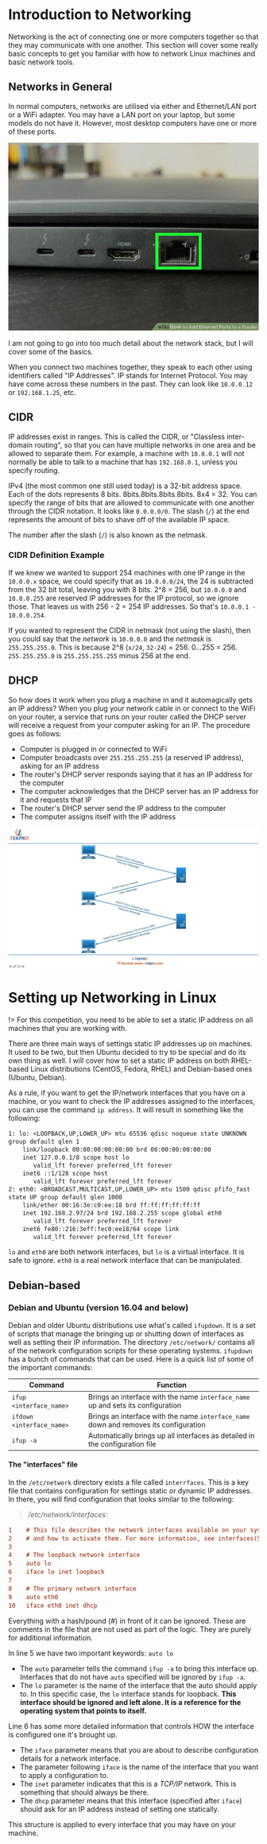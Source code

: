 # Introduction to Networking

Networking is the act of connecting one or more computers together so that they may communicate with one another. This section will cover some really basic concepts to get you familiar with how to network Linux machines and basic network tools.

## Networks in General

In normal computers, networks are utilised via either and Ethernet/LAN port or a WiFi adapter. You may have a LAN port on your laptop, but some models do not have it. However, most desktop computers have one or more of these ports.

<span style="display:block;text-align:center">![pwd](resources/img/laptop_lan.jpg)</span>

I am not going to go into too much detail about the network stack, but I will cover some of the basics.

When you connect two machines together, they speak to each other using identifiers called "IP Addresses". IP stands for Internet Protocol. You may have come across these numbers in the past. They can look like `10.0.0.12` or `192.168.1.25`, etc.

## CIDR

IP addresses exist in ranges. This is called the CIDR, or "Classless inter-domain routing", so that you can have multiple networks in one area and be allowed to separate them. For example, a machine with `10.0.0.1` will not normally be able to talk to a machine that has `192.168.0.1`, unless you specify routing.

IPv4 (the most common one still used today) is a 32-bit address space. Each of the dots represents 8 bits. 8bits.8bits.8bits.8bits. 8x4 = 32. You can specify the range of bits that are allowed to communicate with one another through the CIDR notation. It looks like `0.0.0.0/0`. The slash (`/`) at the end represents the amount of bits to shave off of the available IP space.

The number after the slash (`/`) is also known as the netmask.

### CIDR Definition Example

If we knew we wanted to support 254 machines with one IP range in the `10.0.0.x` space, we could specify that as `10.0.0.0/24`, the 24 is subtracted from the 32 bit total, leaving you with 8 bits. 2^8 = 256, but `10.0.0.0` and `10.0.0.255` are reserved IP addresses for the IP protocol, so we ignore those. That leaves us with 256 - 2 = 254 IP addresses. So that's `10.0.0.1 - 10.0.0.254`.

If you wanted to represent the CIDR in netmask (not using the slash), then you could say that the _network_ is `10.0.0.0` and the _netmask_ is `255.255.255.0`. This is because 2^8 (`x/24`, `32-24`) = 256. 0...255 = 256. `255.255.255.0` is `255.255.255.255` minus 256 at the end.

## DHCP

So how does it work when you plug a machine in and it automagically gets an IP address? When you plug your network cable in or connect to the WiFi on your router, a service that runs on your router called the DHCP server will receive a request from your computer asking for an IP. The procedure goes as follows:

- Computer is plugged in or connected to WiFi
- Computer broadcasts over `255.255.255.255` (a reserved IP address), asking for an IP address
- The router's DHCP server responds saying that it has an IP address for the computer
- The computer acknowledges that the DHCP server has an IP address for it and requests that IP
- The router's DHCP server send the IP address to the computer
- The computer assigns itself with the IP address

<span style="display:block;text-align:center">![pwd](resources/img/dhcp.jpg)</span>


# Setting up Networking in Linux

!> For this competition, you need to be able to set a static IP address on all machines that you are working with.

There are three main ways of settings static IP addresses up on machines. It used to be two, but then Ubuntu decided to try to be special and do its own thing as well. I will cover how to set a static IP address on both RHEL-based Linux distributions (CentOS, Fedora, RHEL) and Debian-based ones (Ubuntu, Debian).

As a rule, if you want to get the IP/network interfaces that you have on a machine, or you want to check the IP addresses assigned to the interfaces, you can use the command `ip address`. It will result in something like the following:

```shell
1: lo: <LOOPBACK,UP,LOWER_UP> mtu 65536 qdisc noqueue state UNKNOWN group default qlen 1
    link/loopback 00:00:00:00:00:00 brd 00:00:00:00:00:00
    inet 127.0.0.1/8 scope host lo
       valid_lft forever preferred_lft forever
    inet6 ::1/128 scope host 
       valid_lft forever preferred_lft forever
2: eth0: <BROADCAST,MULTICAST,UP,LOWER_UP> mtu 1500 qdisc pfifo_fast state UP group default qlen 1000
    link/ether 00:16:3e:c0:ee:18 brd ff:ff:ff:ff:ff:ff
    inet 192.168.2.97/24 brd 192.168.2.255 scope global eth0
       valid_lft forever preferred_lft forever
    inet6 fe80::216:3eff:fec0:ee18/64 scope link 
       valid_lft forever preferred_lft forever
```

`lo` and `eth0` are both network interfaces, but `lo` is a virtual interface. It is safe to ignore. `eth0` is a real network interface that can be manipulated.

## Debian-based

### Debian and Ubuntu (version 16.04 and below)

Debian and older Ubuntu distributions use what's called `ifupdown`. It is a set of scripts that manage the bringing up or shutting down of interfaces as well as setting their IP information. The directory `/etc/network/` contains all of the network configuration scripts for these operating systems. `ifupdown` has a bunch of commands that can be used. Here is a quick list of some of the important commands:

| Command | Function |
|---------|-------------|
| `ifup <interface_name>` | Brings an interface with the name `interface_name` up and sets its configuration |
| `ifdown <interface_name>` | Brings an interface with the name `interface_name` down and removes its configuration |
| `ifup -a` | Automatically brings up all interfaces as detailed in the configuration file |

#### The "interfaces" file

In the `/etc/network` directory exists a file called `interrfaces`. This is a key file that contains configuration for settings static or dynamic IP addresses. In there, you will find configuration that looks similar to the following:

> _/etc/network/interfaces:_
```ini
1    # This file describes the network interfaces available on your system
2    # and how to activate them. For more information, see interfaces(5).
3    
4    # The loopback network interface
5    auto lo
6    iface lo inet loopback
7    
8    # The primary network interface
9    auto eth0
10   iface eth0 inet dhcp
```

Everything with a hash/pound (#) in front of it can be ignored. These are comments in the file that are not used as part of the logic. They are purely for additional information.

In line 5 we have two important keywords: `auto lo`
- The `auto` parameter tells the command `ifup -a` to bring this interface up. Interfaces that do not have `auto` specified will be ignored by `ifup -a`. 
- The `lo` parameter is the name of the interface that the auto should apply to. In this specific case, the `lo` interface stands for loopback. **This interface should be ignored and left alone. It is a reference for the operating system that points to itself.**

Line 6 has some more detailed information that controls HOW the interface is configured one it's brought up.
- The `iface` parameter means that you are about to describe configuration details for a network interface.
- The parameter following `iface` is the name of the interface that you want to apply a configuration to.
- The `inet` parameter indicates that this is a _TCP/IP_ network. This is something that should always be there.
- The `dhcp` parameter means that this interface (specified after `iface`) should ask for an IP address instead of setting one statically.

This structure is applied to every interface that you may have on your machine.

